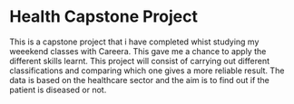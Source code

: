 # Health Capstone Project
This is a capstone project that i have completed whist studying my weeekend classes with Careera. This gave me a chance to apply the different skills learnt.
This project will consist of carrying out different classifications and comparing which one gives a more reliable result. 
The data is based on the healthcare sector and the aim is to find out if the patient is diseased or not.
